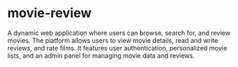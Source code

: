 # movie-review
A dynamic web application where users can browse, search for, and review movies. The platform allows users to view movie details, read and write reviews, and rate films. It features user authentication, personalized movie lists, and an admin panel for managing movie data and reviews.
